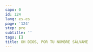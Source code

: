 ```yaml
---
capo: 0
id: 124
lang: es-es
page: '124'
step: pre
subtitle: ''
tags: []
title: OH DIOS, POR TU NOMBRE SÁLVAME
---
```

